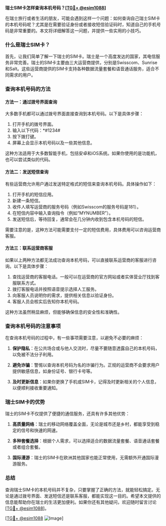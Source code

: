 **瑞士SIM卡怎样查询本机号码？[[TG💪+ @esim1088](https://t.me/s/esim1088)]**

在瑞士旅行或者生活的朋友，可能会遇到这样一个问题：如何查询自己瑞士SIM卡的本机号码呢？尤其是在需要验证身份或者接收短信验证码时，知道自己的手机号码是非常重要的。本文将详细解答这一问题，并提供一些实用的小技巧。

### 什么是瑞士SIM卡？

首先，让我们简单了解一下瑞士的SIM卡。瑞士是一个高度发达的国家，其电信服务非常完善。瑞士的SIM卡主要由三大运营商提供，分别是Swisscom、Sunrise和Salt。这些运营商提供的SIM卡支持各种数据流量套餐和语音通话服务，适合不同需求的用户。

### 查询本机号码的方法

#### 方法一：通过拨号界面查询

大多数手机都可以通过拨号界面直接查询到本机号码。以下是具体步骤：

1. 打开手机的拨号界面。
2. 输入以下代码：*#1234#
3. 按下拨打键。
4. 屏幕上会显示本机号码以及一些其他信息。

这种方法适用于大多数智能手机，包括安卓和iOS系统。如果你使用的是功能机，也可以尝试类似的代码。

#### 方法二：发送短信查询

有些运营商允许用户通过发送特定格式的短信来查询本机号码。具体操作如下：

1. 打开手机的短信应用。
2. 新建一条短信。
3. 收件人填写运营商的服务号码（例如Swisscom的服务号码是181）。
4. 在短信内容中输入查询指令（例如“MYNUMBER”）。
5. 发送短信后，等待回复，通常会在几分钟内收到包含本机号码的短信。

需要注意的是，这种方法可能需要支付一定的短信费用，具体费用可以咨询运营商客服。

#### 方法三：联系运营商客服

如果以上两种方法都无法成功查询本机号码，可以直接联系运营商的客服进行咨询。以下是具体步骤：

1. 查找运营商的客服电话。一般可以在运营商的官方网站或者实体营业厅找到客服联系方式。
2. 拨打客服电话并按照语音提示选择人工服务。
3. 向客服人员说明你的需求，提供相关信息以验证身份。
4. 客服人员会核实后告知你本机号码。

这种方法虽然稍显麻烦，但能够确保信息的安全性和准确性。

### 查询本机号码的注意事项

在查询本机号码的过程中，有一些事项需要注意，以避免不必要的麻烦：

1. **保护隐私**：在公共场合或与他人交流时，尽量不要随意透露自己的本机号码，以免被不法分子利用。
   
2. **避免诈骗**：警惕以查询本机号码为名的诈骗行为。正规的运营商不会要求用户提供敏感信息，如身份证号、银行卡号等。

3. **及时更新信息**：如果你更换了手机或SIM卡，记得及时更新相关的个人信息，以便顺利接收重要通知。

### 瑞士SIM卡的优势

瑞士的SIM卡不仅提供了便捷的通信服务，还具有许多其他优势：

1. **高质量网络**：瑞士的移动网络覆盖全面，无论是城市还是乡村，都能享受到稳定的信号和快速的网速。
   
2. **多种套餐选择**：根据个人需求，可以选择适合的数据流量套餐、语音通话套餐或者组合套餐。

3. **国际漫游**：瑞士的SIM卡在欧洲其他国家也能正常使用，无需额外开通国际漫游服务。

### 总结

查询瑞士SIM卡的本机号码并不复杂，只要掌握了正确的方法，就能轻松搞定。无论是通过拨号界面、发送短信还是联系客服，都能实现这一目的。希望本文提供的信息能帮助你在瑞士的生活更加便利。如果你还有其他疑问，欢迎随时留言讨论[[TG💪+ @esim1088](https://t.me/s/esim1088)]。

[[TG💪+ @esim1088](https://t.me/s/esim1088) ![Image](https://i.postimg.cc/4NQfJmqS/Snipaste-2025-05-13-00-14-12.png)]